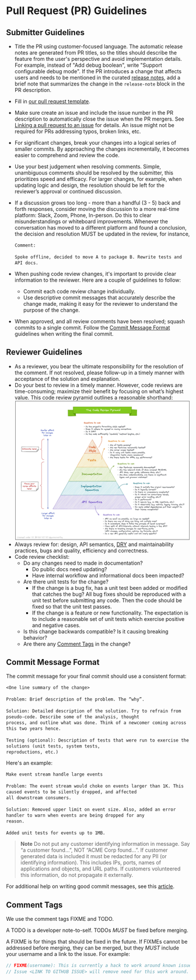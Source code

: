 # Pull Request (PR) Guidelines

## Submitter Guidelines

- Title the PR using customer-focused language. The automatic release notes are generated from PR titles, so the titles should
  describe the feature from the user's perspective and avoid implementation details. For example, instead of "Add debug
  boolean", write "Support configurable debug mode". If the PR introduces a change that affects users and needs to be mentioned
  in the curated [release notes](../CHANGELOG.md), add a brief note that summarizes the change in the `release-note` block
  in the PR description.
- Fill in [our pull request template](/.github/PULL_REQUEST_TEMPLATE.md).
- Make sure create an issue and include the issue number in the PR description to automatically close the issue when the PR mergers.
  See [Linking a pull request to an issue](https://docs.github.com/en/issues/tracking-your-work-with-issues/linking-a-pull-request-to-an-issue) for details.
  An issue might not be required for PRs addressing typos, broken links, etc.
- For significant changes, break your changes into a logical series of smaller commits. By approaching the changes
  incrementally, it becomes easier to comprehend and review the code.
- Use your best judgement when resolving comments. Simple, unambiguous comments should be resolved by the submitter,
  this prioritizes speed and efficacy. For larger changes, for example, when updating logic and design, the resolution
  should be left for the reviewer’s approval or continued discussion.
- If a discussion grows too long - more than a handful (3 - 5) back and forth responses, consider moving the discussion
  to a more real-time platform: Slack, Zoom, Phone, In-person. Do this to clear misunderstandings or whiteboard
  improvements. Whenever the conversation has moved to a different platform and found a conclusion, the decision and
  resolution MUST be updated in the review, for instance,

  ```text
  Comment:

  Spoke offline, decided to move A to package B. Rewrite tests and API docs.
  ```

- When pushing code review changes, it's important to provide clear information to the reviewer. Here are a couple of
  guidelines to follow:
  - Commit each code review change individually.
  - Use descriptive commit messages that accurately describe the change made, making it easy for the reviewer to
    understand the purpose of the change.
- When approved, and all review comments have been resolved; squash commits to a single commit. Follow
  the [Commit Message Format](#commit-message-format) guidelines when writing the final commit.

## Reviewer Guidelines

- As a reviewer, you bear the ultimate responsibility for the resolution of the comment. If not resolved, please
  follow-up in a timely manner with acceptance of the solution and explanation.
- Do your best to review in a timely manner. However, code reviews are time-consuming; maximize their benefit by
  focusing on what’s highest value. This code review pyramid outlines a reasonable shorthand:
  ![Code Review Pyramid](/docs/images/code-review-pyramid.jpeg)
- Always review for: design, API semantics, [DRY](https://en.wikipedia.org/wiki/Don%27t_repeat_yourself) and
  maintainability practices, bugs and quality, efficiency and correctness.
- Code review checklist:
  - Do any changes need to made in documentation?
    - Do public docs need updating?
    - Have internal workflow and informational docs been impacted?
  - Are there unit tests for the change?
    - If the change is a bug fix, has a unit test been added or modified that catches the bug? All bug fixes should
      be reproduced with a unit test before submitting any code. Then the code should be fixed so that the unit test
      passes.
    - If the change is a feature or new functionality. The expectation is to include a reasonable set of unit tests
      which exercise positive and negative cases.
  - Is this change backwards compatible? Is it causing breaking behavior?
  - Are there any [Comment Tags](#comment-tags) in the change?

## Commit Message Format

The commit message for your final commit should use a consistent format:

```text
<One line summary of the change>

Problem: Brief description of the problem. The “why”.

Solution: Detailed description of the solution. Try to refrain from pseudo-code. Describe some of the analysis, thought
process, and outline what was done. Think of a newcomer coming across this two years hence.

Testing (optional): Description of tests that were run to exercise the solutions (unit tests, system tests,
reproductions, etc.)

```

Here's an example:

```text
Make event stream handle large events

Problem: The event stream would choke on events larger than 1K. This caused events to be silently dropped, and affected
all downstream consumers.

Solution: Removed upper limit on event size. Also, added an error handler to warn when events are being dropped for any
reason.

Added unit tests for events up to 1MB.
```

> **Note**
> Do not put any customer identifying information in message. Say “a customer found…”, NOT “ACME Corp found…”.
> If customer generated data is included it must be redacted for any PII (or identifying information).
> This includes IPs, ports, names of applications and objects, and URL paths.
> If customers volunteered this information, do not propagate it externally.

For additional help on writing good commit messages, see this [article](https://cbea.ms/git-commit/).

## Comment Tags

We use the comment tags FIXME and TODO.

A TODO is a developer note-to-self. TODOs _MUST_ be fixed before merging.

A FIXME is for things that should be fixed in the future. If FIXMEs cannot be addressed before merging, they can be
merged, but they _MUST_ include your username and a link to the issue. For example:

```go
// FIXME(username): This is currently a hack to work around known issue X.
// Issue <LINK TO GITHUB ISSUE> will remove need for this work around.
```
